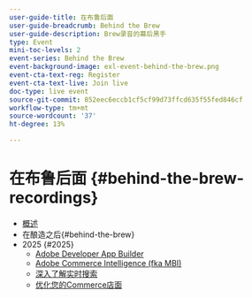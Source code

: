 ```yaml
---
user-guide-title: 在布鲁后面
user-guide-breadcrumb: Behind the Brew
user-guide-description: Brew录音的幕后黑手
type: Event
mini-toc-levels: 2
event-series: Behind the Brew
event-background-image: exl-event-behind-the-brew.png
event-cta-text-reg: Register
event-cta-text-live: Join live
doc-type: live event
source-git-commit: 852eec6eccb1cf5cf99d73ffcd635f55fed846cf
workflow-type: tm+mt
source-wordcount: '37'
ht-degree: 13%

---
```



# 在布鲁后面 {#behind-the-brew-recordings}

+ [概述](overview.md)
+ 在酿造之后{#behind-the-brew}
+ 2025 {#2025}
   + [Adobe Developer App Builder](2025/app-builder.md)
   + [Adobe Commerce Intelligence (fka MBI)](2025/commerce-intelligence.md)
   + [深入了解实时搜索](2025/deep-dive-live-search.md)
   + [优化您的Commerce店面](2025/commerce-storefront.md)


